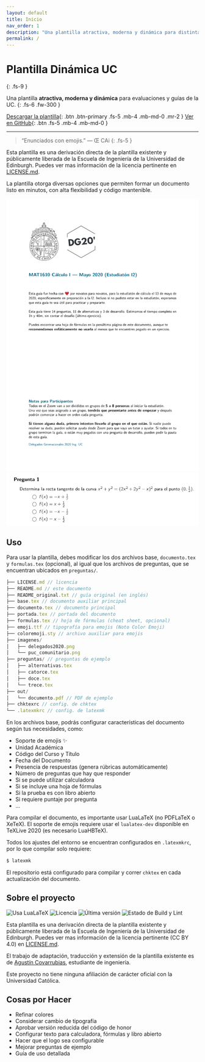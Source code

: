 ```yaml
---
layout: default
title: Inicio
nav_order: 1
description: "Una plantilla atractiva, moderna y dinámica para distintas clases de evaluaciones y guías de trabajo dentro de la UC."
permalink: /
---
```


# Plantilla Dinámica UC
{: .fs-9 }

Una plantilla **atractiva, moderna y dinámica** para evaluaciones y guías de la UC.
{: .fs-6 .fw-300 }

[Descargar la plantilla](https://github.com/agucova/plantilla-uc/archive/master.zip){: .btn .btn-primary .fs-5 .mb-4 .mb-md-0 .mr-2 } [Ver en GitHub](https://github.com/agucova/plantilla-uc){: .btn .fs-5 .mb-4 .mb-md-0 }

---

> “Enunciados con emojis.”
> — Œ CAi
{: .fs-5 }

Esta plantilla es una derivación directa de la plantilla existente y públicamente liberada de la Escuela de Ingeniería de la Universidad de Edinburgh. Puedes ver mas información de la licencia pertinente en [LICENSE.md](LICENSE.md).

La plantilla otorga diversas opciones que permiten formar un documento listo en minutos, con alta flexibilidad y código mantenible.

<p align="center">
<img src="ejemplos/portada.png" title="Portada de ejemplo" alt="Portada" width="600px" />
<img src="ejemplos/alternativa.png" title="Pregunta de alternativas de ejemplo" alt="Pregunta" width="600px" />
</p>

## Uso

Para usar la plantilla, debes modificar los dos archivos base, `documento.tex` y `formulas.tex` (opcional), al igual que los archivos de preguntas, que se encuentran ubicados en `preguntas/`.

```js
├── LICENSE.md // licencia
├── README.md // este documento
├── README_original.txt // guía original (en inglés)
├── base.tex // documento auxiliar principal
├── documento.tex // documento principal
├── portada.tex // portada del documento
├── formulas.tex // hoja de fórmulas (cheat sheet, opcional)
├── emoji.ttf // tipografía para emojis (Noto Color Emoji)
├── coloremoji.sty // archivo auxiliar para emojis
├── imagenes/
│   ├── delegados2020.png
│   └── puc_comunitario.png
├── preguntas/ // preguntas de ejemplo
│   ├── alternativas.tex
│   ├── catorce.tex
│   ├── doce.tex
│   └── trece.tex
├── out/
│   └── documento.pdf // PDF de ejemplo
├── chktexrc // config. de chktex
└── .latexmkrc // config. de latexmk
```

En los archivos base, podrás configurar características del documento según tus necesidades, como:

- Soporte de emojis ✨
- Unidad Académica
- Código del Curso y Título
- Fecha del Documento
- Presencia de respuestas (genera rúbricas automáticamente)
- Número de preguntas que hay que responder
- Si se puede utilizar calculadora
- Si se incluye una hoja de fórmulas
- Si la prueba es con libro abierto
- Si requiere puntaje por pregunta
- ...

Para compilar el documento, es importante usar LuaLaTeX (no PDFLaTeX o XeTeX). El soporte de emojis requiere usar el `lualatex-dev` disponible en TeXLive 2020 (es necesario LuaHBTeX).

Todos los ajustes del entorno se encuentran configurados en `.latexmkrc`, por lo que compilar solo requiere:

```bash
$ latexmk
```

El repositorio está configurado para compilar y correr `chktex` en cada actualización del documento.

## Sobre el proyecto

![Usa LuaLaTeX](https://img.shields.io/badge/usa-LuaLaTeX-blueviolet?style=flat-square&logo=latex)
![Licencia](https://img.shields.io/badge/licencia-cc--by--4.0-success?style=flat-square&logo=creative-commons)
![Última versión](https://img.shields.io/github/v/release/agucova/plantilla-uc?include_prereleases&label=versión&style=flat-square)
![Estado de Build y Lint](https://img.shields.io/github/workflow/status/agucova/plantilla-uc/Lint%20y%20Compilaci%C3%B3n?label=revisi%C3%B3n&style=flat-square)

Esta plantilla es una derivación directa de la plantilla existente y públicamente liberada de la Escuela de Ingeniería de la Universidad de Edinburgh. Puedes ver mas información de la licencia pertinente (CC BY 4.0) en [LICENSE.md](LICENSE.md).

El trabajo de adaptación, traducción y extensión de la plantilla existente es de [Agustín Covarrubias](//agucova.me), estudiante de ingeniería.

Este proyecto no tiene ninguna afiliación de carácter oficial con la Universidad Católica.

## Cosas por Hacer

- Refinar colores
- Considerar cambio de tipografía
- Aprobar versión reducida del código de honor
- Configurar texto para calculadora, fórmulas y libro abierto
- Hacer que el logo sea configurable
- Mejorar preguntas de ejemplo
- Guía de uso detallada

